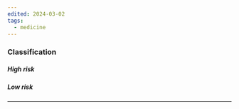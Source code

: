 ```yaml
---
edited: 2024-03-02
tags:
  - medicine
---
```

### Classification
##### High risk
##### Low risk

---
